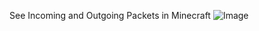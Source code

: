 See Incoming and Outgoing Packets in Minecraft
![Image](https://github.com/user-attachments/assets/7fd39c6c-6bda-4eff-bcf7-0bedaa54b96c)